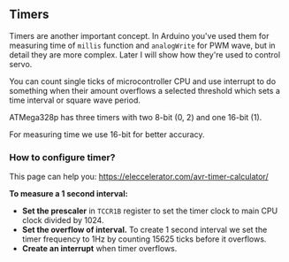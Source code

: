 ## Timers
Timers are another important concept. In Arduino you've used them for measuring time of `millis` function and `analogWrite` for PWM wave, but in detail they are more complex. Later I will show how they're used to control servo.

You can count single ticks of microcontroller CPU and use interrupt to do something when their amount overflows a selected threshold which sets a time interval or square wave period.

ATMega328p has three timers with two 8-bit (0, 2) and one 16-bit (1).

For measuring time we use 16-bit for better accuracy.

### How to configure timer?

This page can help you: 
https://eleccelerator.com/avr-timer-calculator/

**To measure a 1 second interval:**
- **Set the prescaler** in `TCCR1B` register to set the timer clock to main CPU clock divided by 1024.
- **Set the overflow of interval.** To create 1 second interval we set the timer frequency to 1Hz by counting 15625 ticks before it overflows.
- **Create an interrupt** when timer overflows.

